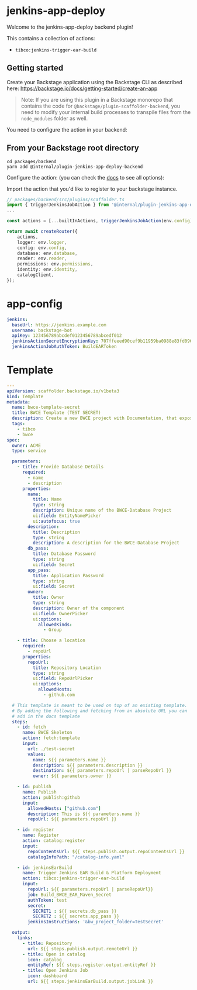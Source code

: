 # jenkins-app-deploy

Welcome to the jenkins-app-deploy backend plugin!

This contains a collection of actions:

- `tibco:jenkins-trigger-ear-build`

## Getting started

Create your Backstage application using the Backstage CLI as described here:
https://backstage.io/docs/getting-started/create-an-app

> Note: If you are using this plugin in a Backstage monorepo that contains the code for `@backstage/plugin-scaffolder-backend`, you need to modify your internal build processes to transpile files from the `node_modules` folder as well.

You need to configure the action in your backend:

## From your Backstage root directory

```
cd packages/backend
yarn add @internal/plugin-jenkins-app-deploy-backend
```

Configure the action:
(you can check the [docs](https://backstage.io/docs/features/software-templates/writing-custom-actions#registering-custom-actions) to see all options):

Import the action that you'd like to register to your backstage instance.

```typescript
// packages/backend/src/plugins/scaffolder.ts
import { triggerJenkinsJobAction } from '@internal/plugin-jenkins-app-deploy-backend';
...

const actions = [...builtInActions, triggerJenkinsJobAction(env.config)];

return await createRouter({
    actions,
    logger: env.logger,
    config: env.config,
    database: env.database,
    reader: env.reader,
    permissions: env.permissions,
    identity: env.identity,
    catalogClient,
});
```
# app-config

```yaml
jenkins:
  baseUrl: https://jenkins.example.com
  username: backstage-bot
  apiKey: 123456789abcdef0123456789abcedf012
  jenkinsActionSecretEncryptionKey: 707ffeeed90cef9b11959ba0988e83fd09607477493388ca34df1b
  jenkinsActionJobAuthToken: BuildEARToken
```

# Template

```yaml
---
apiVersion: scaffolder.backstage.io/v1beta3
kind: Template
metadata:
  name: bwce-template-secret
  title: BWCE Template (TEST SECRET)
  description: Create a new BWCE project with Documentation, that exposes a configured database table with multiple secrets.
  tags:
    - tibco
    - bwce
spec:
  owner: ACME
  type: service

  parameters:
    - title: Provide Database Details
      required:
        - name
        - description
      properties:
        name:
          title: Name
          type: string
          description: Unique name of the BWCE-Database Project
          ui:field: EntityNamePicker
          ui:autofocus: true
        description:
          title: Description
          type: string
          description: A description for the BWCE-Database Project
        db_pass:
          title: Database Password
          type: string
          ui:field: Secret
        app_pass:
          title: Application Password
          type: string
          ui:field: Secret
        owner:
          title: Owner
          type: string
          description: Owner of the component
          ui:field: OwnerPicker
          ui:options:
            allowedKinds:
              - Group

    - title: Choose a location
      required:
        - repoUrl
      properties:
        repoUrl:
          title: Repository Location
          type: string
          ui:field: RepoUrlPicker
          ui:options:
            allowedHosts:
              - github.com

  # This template is meant to be used on top of an existing template.
  # By adding the following and fetching from an absolute URL you can
  # add in the docs template
  steps:
    - id: fetch
      name: BWCE Skeleton
      action: fetch:template
      input:
        url: ./test-secret
        values:
          name: ${{ parameters.name }}
          description: ${{ parameters.description }}
          destination: ${{ parameters.repoUrl | parseRepoUrl }}
          owner: ${{ parameters.owner }}

    - id: publish
      name: Publish
      action: publish:github
      input:
        allowedHosts: ["github.com"]
        description: This is ${{ parameters.name }}
        repoUrl: ${{ parameters.repoUrl }}

    - id: register
      name: Register
      action: catalog:register
      input:
        repoContentsUrl: ${{ steps.publish.output.repoContentsUrl }}
        catalogInfoPath: "/catalog-info.yaml"

    - id: jenkinsEarBuild
      name: Trigger Jenkins EAR Build & Platform Deployment
      action: tibco:jenkins-trigger-ear-build
      input:
        repoUrl: ${{ parameters.repoUrl | parseRepoUrl}}
        job: Build_BWCE_EAR_Maven_Secret
        authToken: test
        secret:
          SECRET1 : ${{ secrets.db_pass }}
          SECRET2 : ${{ secrets.app_pass }}
        jenkinsInstructions: '&bw_project_folder=TestSecret'

  output:
    links:
      - title: Repository
        url: ${{ steps.publish.output.remoteUrl }}
      - title: Open in catalog
        icon: catalog
        entityRef: ${{ steps.register.output.entityRef }}
      - title: Open Jenkins Job
        icon: dashboard
        url: ${{ steps.jenkinsEarBuild.output.jobLink }}

```